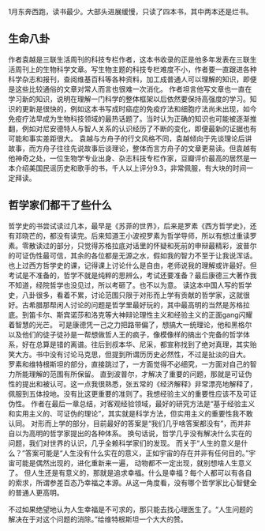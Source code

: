 1月东奔西跑，读书最少。大部头进展缓慢，只读了四本书，其中两本还是烂书。
## 生命八卦
作者袁越是三联生活周刊的科技专栏作者，这本书收录的正是他多年发表在三联生活周刊上的生物科学文章。写生物主题的科技专栏难度不小，作者要一直跟进各种科学杂志和报刊，查阅维基百科等各种资料，加工成普通人可以理解的知识，即便是这些比较通俗的文章对常人而言也很难一次消化。
作者坦言他写文章也一直在学习新的知识，说明在理解一门科学的整体框架以后依然要保持高强度的学习。知识的更新是很快的，例如这本书写成时癌症的免疫疗法和细胞疗法尚未出现，如今免疫疗法早成为生物科技领域的最热话题了。当时认为正确的知识也可能被逐渐推翻，例如对尼安德特人与智人关系的认识经历了不断的变化，即便最新的证据也有可能和事实差距很大。
袁越与方舟子的行文风格不同，袁越倾向于先谈理论后讲故事，而方舟子往往先说故事后谈理论，整体而言方舟子的文章更易读。但袁越有他神奇之处，一位生物学专业出身、杂志科技专栏作家，豆瓣评价最高的居然是一本介绍美国民谣历史和歌手的书，千人以上评分9.3，非常佩服，有大块的时间一定拜读。
## 哲学家们都干了些什么
哲学史的书尝试读过几本，最早是《苏菲的世界》，后来是罗素《西方哲学史》，还有邓晓芒的，都没有读完。后来知道王小波视罗素为哲学导师，所以有想过重读罗素。零散读过的部分，只觉得苏格拉底对话里的怀疑和死前的申辩最精彩，波普尔的可证伪性最可信，其余的各位都是无源之水，假如我的智力不至于让我说浑话。
也上过西方哲学史的课，记得课上讨论什么是自由，老师说我的理解或许最好。但考试是不准备的，哲学不就是纯粹的思辨么，考试还要准备？最后康德三大著作我不知道，经院哲学也没见过，所以考砸了。也不以为意。
读这本中国人写的哲学史，八卦很多，看着不累，讨论范围只限于对形而上学有贡献的哲学家，这就很好。古希腊那帮闲人讨论的问题是哲学里最好玩的，其中最高明的当然是苏格拉底。到笛卡尔、斯宾诺莎和洛克等大神辩论理性主义和经验主义的正面gang闪耀着智慧的光芒。
可是康德凭一己之力把路带偏了，想搞大一统理论，他和黑格尔以及他们的徒子徒孙是一帮想做哲人王的疯子，像模像样的搞出个完备的哲学体系，好在总算是错的离谱。往后到叔本华、尼采，都宣称找到了绝对真理，其实贻笑大方。书中没有讨论马克思，但提到所谓历历史必然性，不过是扯淡的自大。
罗素和维特根斯坦的部分，直接跳过了，一方面觉得不必细究，一方面对自己的智力所能理解的范围有所保留。
直到波普尔，才解决了重要的问题，那就是可证伪性的提出和被认可。这一点我很熟悉，张五常的《经济解释》非常漂亮地解释了，佩服到五体投地。没有比这更重要的准则了。我想经验主义的重要性应该不及可证伪性。
作者在最后一章总结，对客观经验领域，最好的研究方法是“基于经验主义和实用主义的、可证伪的理论”，其实就是科学方法，但实用主义的重要性我不敢认同。
对形而上学的部分，目前最好的答案是“我们几乎啥答案都没有”，而并非自以为高明的哲学家提出的各种体系。
换句话说，哲学几乎没有解决什么实在的问题，我们对世界的认识，几乎全赖科学家们的发现。
而关于“人生的意义是什么？”答案可能是“人生没有什么实在的意义，正如宇宙的存在并非有任何目的。”宇宙可能是偶然出现的，进化重新来一遍， 动物都不一定出现，就别想啥人生意义了。
但人生还是有意义的，那就是追求幸福。什么是幸福？每个人都可以有各自的索求，所谓参差百态乃幸福之本源。从这一角度看，没有哪个哲学家比心智健全的普通人更高明。

不过如果绝望地认为人生幸福是不可求的，那只能去找心理医生了。“人生问题的解决在于对这个问题的消除。”给维特根斯坦一个大大的赞。
<!--stackedit_data:
eyJoaXN0b3J5IjpbLTUwNDQzMzgyXX0=
-->